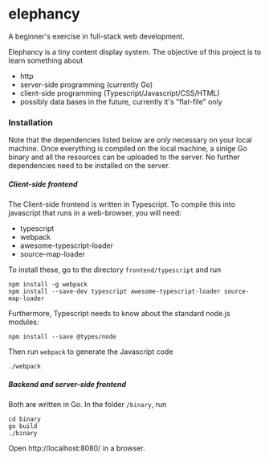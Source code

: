 # elephancy

A beginner's exercise in full-stack web development.

Elephancy is a tiny content display system. The objective of this project is
to learn something about

* http
* server-side programming (currently Go)
* client-side programming (Typescript/Javascript/CSS/HTML)
* possibly data bases in the future, currently it's "flat-file" only

### Installation

Note that the dependencies listed below are *only* necessary on your local 
machine. Once everything is compiled on the local machine, a sinlge Go 
binary and all the resources can be uploaded to the server. No further 
dependencies need to be installed on the server.

##### Client-side frontend

The Client-side frontend is written in Typescript. To compile this into javascript that runs in a web-browser, you will need:

- typescript
- webpack
- awesome-typescript-loader
- source-map-loader

To install these, go to the directory `frontend/typescript` and run

```
npm install -g webpack  
npm install --save-dev typescript awesome-typescript-loader source-map-loader
```

Furthermore, Typescript needs to know about the standard node.js modules:

```
npm install --save @types/node
```

Then run `webpack` to generate the Javascript code

```
./webpack
```

##### Backend and server-side frontend

Both are written in Go. In the folder `/binary`, run

```
cd binary
go build
./binary
```

Open http://localhost:8080/ in a browser.
